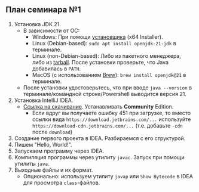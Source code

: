 ## План семинара №1

1. Установка JDK 21.
    * В зависимости от ОС:
        * Windows: При помощи [установщика](https://www.oracle.com/java/technologies/downloads/#java21) (x64 Installer).
        * Linux (Debian-based): `sudo apt install openjdk-21-jdk` в терминале.
        * Linux (non-Debian-based): Либо из пакетного менеджера, либо из [tarball](https://www.oracle.com/java/technologies/downloads/#java21). После установки проверьте, что Java добавилась в `PATH`.
        * MacOS (с использованием [Brew](https://brew.sh/)): `brew install openjdk@21` в терминале.
    * После установки удостоверьтесь, что при вводе `java --version` в терминале/командной строке/Powershell выводится версия 21.
2. Установка IntelliJ IDEA.
    * [Ссылка на скачивание](https://www.jetbrains.com/ru-ru/idea/download/). Устанавливать **Community** Edition.
      * Если вдруг вы получаете ошибку 451 при загрузке, то вместо ссылки вида `https://download.jetbrains.com/...` используйте `https://download-cdn.jetbrains.com/...` (т.е. добавьте `-cdn` после `download`)
3. Создание первого проекта в IDEA. Разбираемся с его структурой.
4. Пишем "Hello, World!".
5. Запускаем программу через IDEA.
6. Компиляция программы через утилиту `javac`. Запуск при помощи утилиты `java`.
7. Выходные файлы и их формат.
    * Опционально: используем утилиту `javap` или `Show Bytecode` в IDEA для просмотра `class`-файлов.
